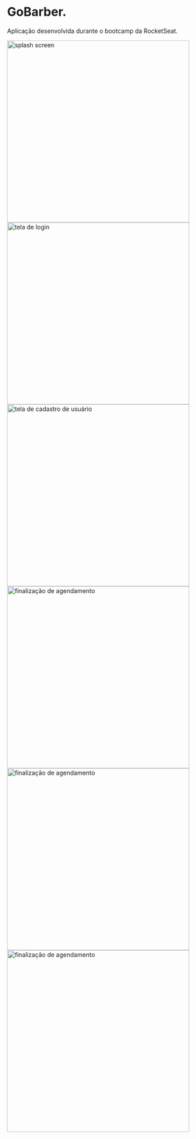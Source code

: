 # GoBarber.

<p> Aplicação desenvolvida durante o bootcamp da RocketSeat.</p>

<p float="left">
<img alt='splash screen' title='SplashScreen' src='../.github/Splash.png' width="425" />
<img alt='tela de login' title='Login' src='../.github/Login.png' width="425" />
<img alt='tela de cadastro de usuário' title='Cadastrar' src='../.github/Cadastrar.png' width="425"/>
<img alt='finalização de agendamento' title='FinalizarAgendmaento' src='../.github/Lista.png' width="425" />
<img alt='finalização de agendamento' title='FinalizarAgendmaento' src='../.github/Agendamento.png' width="425" />
<img alt='finalização de agendamento' title='FinalizarAgendmaento' src='../.github/Concluido.png' width="425" />
</p>
